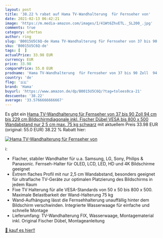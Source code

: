 ```yaml
---
layout: post
title: '38.22 % rabat auf Hama TV-Wandhalterung  für Fernseher von'
date: 2021-02-13 06:42:21
image: 'https://m.media-amazon.com/images/I/41Wt6ZhvETL._SL200_.jpg'
comments: true
category: ofertas
author: ring
slug: 'B0015U5C6Q-de Hama TV-Wandhalterung für Fernseher von 37 bis 90 Zoll 94...'
sku: 'B0015U5C6Q-de'
tags: [  ]
actualPrice: 33.98 EUR
currency: EUR
price: 33.98
comparePrice: 55.0 EUR
prodname: 'Hama TV-Wandhalterung  für Fernseher von 37 bis 90 Zoll  94 cm bis 229 cm Bildschirmdiagonale   inkl. Fischer Dübel  VESA bis 800 x 500  Wandabstand nur 2 5 cm  max. 75 kg  schwarz'
country: 'de'
flag: '🇩🇪'
brand: 'Hama'
buyurl: 'https://www.amazon.de/dp/B0015U5C6Q/?tag=tolees0ca-21'
descuento: '38.22'
average: '33.5766666666667'
---
```


Es gibt ein [Hama TV-Wandhalterung  für Fernseher von 37 bis 90 Zoll  94 cm bis 229 cm Bildschirmdiagonale   inkl. Fischer Dübel  VESA bis 800 x 500  Wandabstand nur 2 5 cm  max. 75 kg  schwarz](https://www.amazon.de/dp/B0015U5C6Q/?tag=tolees0ca-21) mit aktuellem Preis 33.98 EUR (original: 55.0 EUR) 38.22 % Rabatt hier:

[![Hama TV-Wandhalterung  für Fernseher von](https://m.media-amazon.com/images/I/41Wt6ZhvETL._SL200_.jpg)](https://www.amazon.de/dp/B0015U5C6Q/?tag=tolees0ca-21)

ℹ️:

- Flacher, stabiler Wandhalter für u.a. Samsung, LG, Sony, Philips & Panasonic. Fernseh-Halter für OLED, LCD, LED, HD und 4K Bildschirme geeignet
- Extrem flaches Profil mit nur 2,5 cm Wandabstand, besonders geeignet für ultraflache TV-Geräte zur optimalen Platzierung des Bildschirms in jedem Raum
- Fixe TV Halterung für alle VESA-Standards von 50 x 50 bis 800 x 500. Maximale Belastbarkeit der Wand-Halterung 75 kg
- Wand-Aufhängung lässt die Fernsehhalterung unauffällig hinter dem Bildschirm verschwinden. Integrierte Wasserwaage für einfache und schnelle Montage
- Lieferumfang: TV-Wandhalterung FIX, Wasserwaage, Montagematerial inkl. Original Fischer Dübel, Montageanleitung

[🛒 kauf es hier!!](https://www.amazon.de/dp/B0015U5C6Q/?tag=tolees0ca-21)
